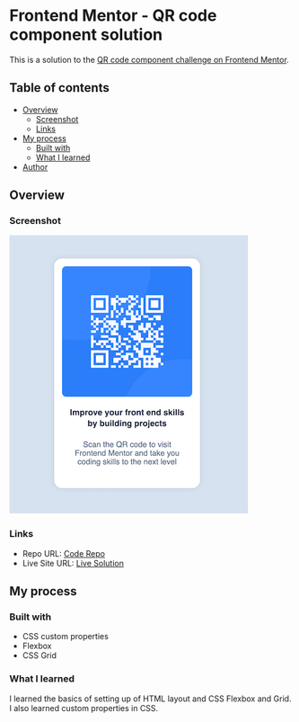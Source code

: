 # Frontend Mentor - QR code component solution

This is a solution to the [QR code component challenge on Frontend Mentor](https://nishantm96.github.io).

## Table of contents

- [Overview](#overview)
  - [Screenshot](#screenshot)
  - [Links](#links)
- [My process](#my-process)
  - [Built with](#built-with)
  - [What I learned](#what-i-learned)
- [Author](#author)


## Overview

### Screenshot

![Screenshot](./screenshot.png)

### Links

- Repo URL: [Code Repo](https://github.com/nishantm96/nishantm96.github.io/tree/main/qr-code-component)
- Live Site URL: [Live Solution](https://nishantm96.github.io/qr-code-component)

## My process

### Built with

- CSS custom properties
- Flexbox
- CSS Grid

### What I learned

I learned the basics of setting up of HTML layout and CSS Flexbox and Grid. 
I also learned custom properties in CSS.
